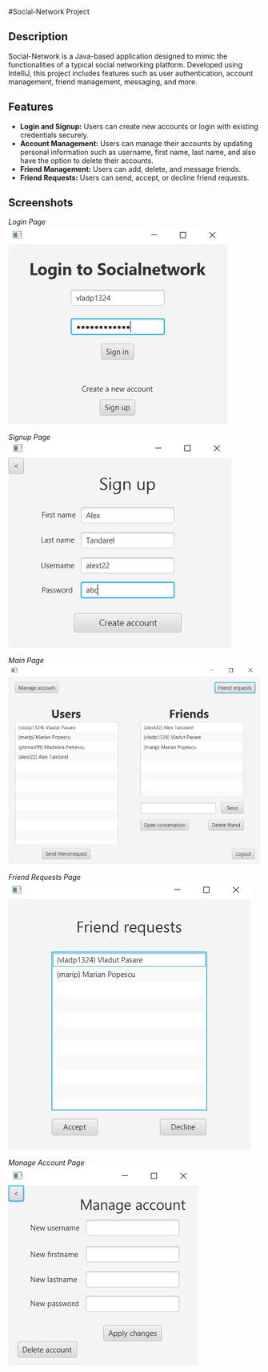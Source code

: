 #Social-Network Project

## Description
Social-Network is a Java-based application designed to mimic the functionalities of a typical social networking platform. Developed using IntelliJ, this project includes features such as user authentication, account management, friend management, messaging, and more.

## Features
- **Login and Signup:** Users can create new accounts or login with existing credentials securely.
- **Account Management:** Users can manage their accounts by updating personal information such as username, first name, last name, and also have the option to delete their accounts.
- **Friend Management:** Users can add, delete, and message friends.
- **Friend Requests:** Users can send, accept, or decline friend requests.

## Screenshots
*Login Page*
![Login Page](Screenshots/login.PNG)

*Signup Page*
![Signup Page](Screenshots/signup.PNG)

*Main Page*
![Main Page](Screenshots/mainpage.PNG)

*Friend Requests Page*
![Friend Requests](Screenshots/friendrequests.PNG)

*Manage Account Page*
![Manage Account](Screenshots/manageaccount.PNG)
